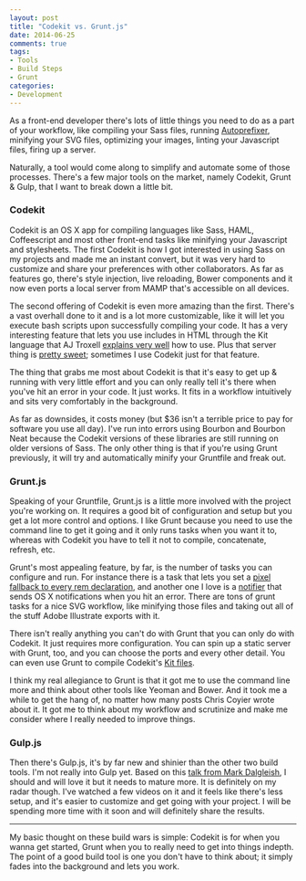 ```yaml
---
layout: post
title: "Codekit vs. Grunt.js"
date: 2014-06-25
comments: true
tags:
- Tools
- Build Steps
- Grunt
categories:
- Development
---
```


As a front-end developer there's lots of little things you need to do as a part of your workflow, like compiling your Sass files, running [Autoprefixer](https://github.com/ai/autoprefixer), minifying your SVG files, optimizing your images, linting your Javascript files, firing up a server.

Naturally, a tool would come along to simplify and automate some of those processes. There's a few major tools on the market, namely Codekit, Grunt & Gulp, that I want to break down a little bit.

### Codekit
Codekit is an OS X app for compiling languages like Sass, HAML, Coffeescript and most other front-end tasks like minifying your Javascript and stylesheets. The first Codekit is how I got interested in using Sass on my projects and made me an instant convert, but it was very hard to customize and share your preferences with other collaborators. As far as features go, there's style injection, live reloading, Bower components and it now even ports a local server from MAMP that's accessible on all devices.

The second offering of Codekit is even more amazing than the first. There's a vast overhall done to it and is a lot more customizable, like it will let you execute bash scripts upon successfully compiling your code. It has a very interesting feature that lets you use includes in HTML through the Kit language that AJ Troxell [explains very well](http://ajtroxell.com/codekits-the-kit-language-how-to-use-it/) how to use. Plus that server thing is [pretty sweet](http://youtu.be/YUgH0jlYur0); sometimes I use Codekit just for that feature.

The thing that grabs me most about Codekit is that it's easy to get up & running with very little effort and you can only really tell it's there when you've hit an error in your code. It just works. It fits in a workflow intuitively and sits very comfortably in the background.

As far as downsides, it costs money (but $36 isn't a terrible price to pay for software you use all day). I've run into errors using Bourbon and Bourbon Neat because the Codekit versions of these libraries are still running on older versions of Sass. The only other thing is that if you're using Grunt previously, it will try and automatically minify your Gruntfile and freak out.

### Grunt.js
Speaking of your Gruntfile, Grunt.js is a little more involved with the project you're working on. It requires a good bit of configuration and setup but you get a lot more control and options. I like Grunt because you need to use the command line to get it going and it only runs tasks when you want it to, whereas with Codekit you have to tell it not to compile, concatenate, refresh, etc.

Grunt's most appealing feature, by far, is the number of tasks you can configure and run. For instance there is a task that lets you set a [pixel fallback to every rem declaration](https://github.com/thomasdobber/grunt-remfallback/), and another one I love is a [notifier](https://github.com/dylang/grunt-notify) that sends OS X notifications when you hit an error. There are tons of grunt tasks for a nice SVG workflow, like minifying those files and taking out all of the stuff Adobe Illustrate exports with it.

There isn't really anything you can't do with Grunt that you can only do with Codekit. It just requires more configuration. You can spin up a static server with Grunt, too, and you can choose the ports and every other detail. You can even use Grunt to compile Codekit's [Kit files](https://github.com/fatso83/grunt-codekit).

I think my real allegiance to Grunt is that it got me to use the command line more and think about other tools like Yeoman and Bower. And it took me a while to get the hang of, no matter how many posts Chris Coyier wrote about it. It got me to think about my workflow and scrutinize and make me consider where I really needed to improve things.


### Gulp.js
Then there's Gulp.js, it's by far new and shinier than the other two build tools. I'm not really into Gulp yet. Based on this [talk from Mark Dalgleish](http://markdalgleish.github.io/presentation-build-wars-gulp-vs-grunt/), I should and will love it but it needs to mature more. It is definitely on my radar though. I've watched a few videos on it and it feels like there's less setup, and it's easier to customize and get going with your project. I will be spending more time with it soon and will definitely share the results.

---

My basic thought on these build wars is simple: Codekit is for when you wanna get started, Grunt when you to really need to get into things indepth. The point of a good build tool is one you don't have to think about; it simply fades into the background and lets you work.
